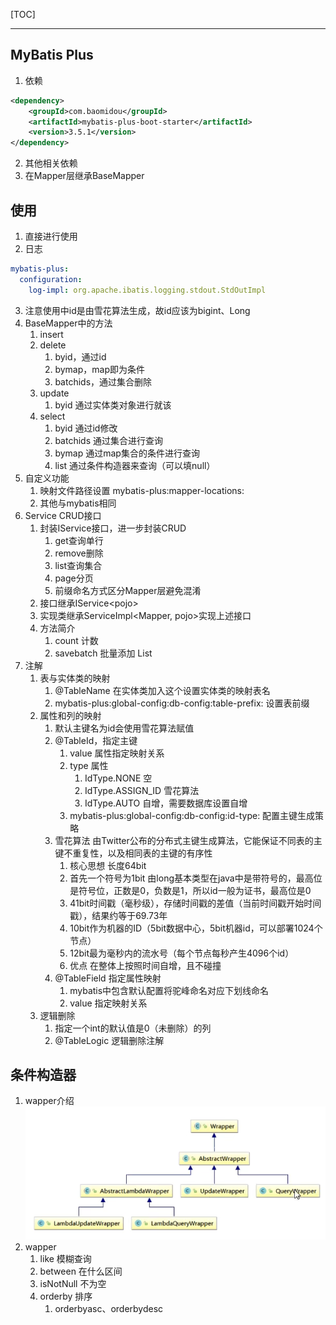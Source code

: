 [TOC]

------



## MyBatis Plus

1. 依赖

```xml
<dependency>
    <groupId>com.baomidou</groupId>
    <artifactId>mybatis-plus-boot-starter</artifactId>
    <version>3.5.1</version>
</dependency>
```

2. 其他相关依赖
2. 在Mapper层继承BaseMapper

## 使用

1. 直接进行使用
2. 日志

```yml
mybatis-plus:
  configuration:
    log-impl: org.apache.ibatis.logging.stdout.StdOutImpl
```

3. 注意使用中id是由雪花算法生成，故id应该为bigint、Long
4. BaseMapper中的方法
   1. insert
   2. delete
      1. byid，通过id
      2. bymap，map即为条件
      3. batchids，通过集合删除
   3. update
      1. byid 通过实体类对象进行就该
   4. select
      1. byid 通过id修改
      2. batchids 通过集合进行查询
      3. bymap 通过map集合的条件进行查询
      4. list 通过条件构造器来查询（可以填null）
5. 自定义功能
   1. 映射文件路径设置 mybatis-plus:mapper-locations: 
   2. 其他与mybatis相同
6. Service CRUD接口
   1. 封装IService接口，进一步封装CRUD
      1. get查询单行
      2. remove删除
      3. list查询集合
      4. page分页
      5. 前缀命名方式区分Mapper层避免混淆
   2. 接口继承IService\<pojo>
   3. 实现类继承ServiceImpl<Mapper, pojo>实现上述接口
   4. 方法简介
      1. count 计数
      2. savebatch 批量添加 List
7. 注解
   1. 表与实体类的映射
      1. @TableName 在实体类加入这个设置实体类的映射表名
      2. mybatis-plus:global-config:db-config:table-prefix: 设置表前缀
   2. 属性和列的映射
      1. 默认主键名为id会使用雪花算法赋值
      2. @TableId，指定主键
         1. value 属性指定映射关系
         2. type 属性
            1. IdType.NONE 空
            2. IdType.ASSIGN_ID 雪花算法
            3. IdType.AUTO 自增，需要数据库设置自增
         3. mybatis-plus:global-config:db-config:id-type: 配置主键生成策略
      3. 雪花算法 由Twitter公布的分布式主键生成算法，它能保证不同表的主键不重复性，以及相同表的主键的有序性
         1. 核心思想 长度64bit
         2. 首先一个符号为1bit 由long基本类型在java中是带符号的，最高位是符号位，正数是0，负数是1，所以id一般为证书，最高位是0
         3. 41bit时间戳（毫秒级），存储时间戳的差值（当前时间戳开始时间戳），结果约等于69.73年
         4. 10bit作为机器的ID（5bit数据中心，5bit机器id，可以部署1024个节点）
         5. 12bit最为毫秒内的流水号（每个节点每秒产生4096个id）
         6. 优点 在整体上按照时间自增，且不碰撞
      4. @TableField 指定属性映射
         1. mybatis中包含默认配置将驼峰命名对应下划线命名
         2. value 指定映射关系
   3. 逻辑删除
      1. 指定一个int的默认值是0（未删除）的列
      2. @TableLogic 逻辑删除注解

## 条件构造器

1. wapper介绍![image-20220608211518136](MyBatisPlus.assets/image-20220608211518136.png)
2. wapper
   1. like 模糊查询
   2. between 在什么区间
   3. isNotNull 不为空
   4. orderby 排序
      1. orderbyasc、orderbydesc

